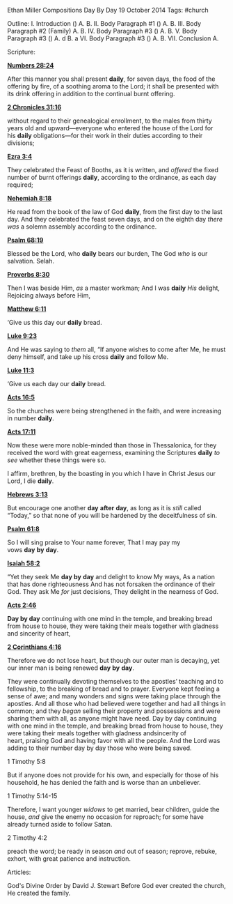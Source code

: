 Ethan Miller
Compositions
Day By Day
19 October 2014
Tags: #church

Outline:
	I. Introduction ()
        A. 
        B. 
	II. Body Paragraph #1 ()
        A. 
        B. 
	III. Body Paragraph #2 (Family)
        A. 
        B. 
	IV. Body Paragraph #3 ()
        A. 
        B. 
	V. Body Paragraph #3 ()
        A. d
        B. a
	VI. Body Paragraph #3 ()
        A. 
        B. 
	VII. Conclusion
	A. 


Scripture:

[**Numbers 28:24**](https://www.biblegateway.com/passage/?search=Numbers+28:24&version=NASB)

After this manner you shall present **daily**, for seven days, the food of the offering by fire, of a soothing aroma to the Lord; it shall be presented with its drink offering in addition to the continual burnt offering.

[**2 Chronicles 31:16**](https://www.biblegateway.com/passage/?search=2%20Chronicles+31:16&version=NASB)

without regard to their genealogical enrollment, to the males from thirty years old and upward—everyone who entered the house of the Lord for his **daily** obligations—for their work in their duties according to their divisions;

[**Ezra 3:4**](https://www.biblegateway.com/passage/?search=Ezra+3:4&version=NASB)

They celebrated the Feast of Booths, as it is written, and _offered_ the fixed number of burnt offerings **daily**, according to the ordinance, as each day required;

[**Nehemiah 8:18**](https://www.biblegateway.com/passage/?search=Nehemiah+8:18&version=NASB)

He read from the book of the law of God **daily**, from the first day to the last day. And they celebrated the feast seven days, and on the eighth day _there was_ a solemn assembly according to the ordinance.

[**Psalm 68:19**](https://www.biblegateway.com/passage/?search=Psalm+68:19&version=NASB)

Blessed be the Lord, who **daily** bears our burden, The God _who_ is our salvation. Selah.

[**Proverbs 8:30**](https://www.biblegateway.com/passage/?search=Proverbs+8:30&version=NASB)

Then I was beside Him, _as_ a master workman; And I was **daily** _His_ delight, Rejoicing always before Him,

[**Matthew 6:11**](https://www.biblegateway.com/passage/?search=Matthew+6:11&version=NASB)

‘Give us this day our **daily** bread.

[**Luke 9:23**](https://www.biblegateway.com/passage/?search=Luke+9:23&version=NASB)

And He was saying to _them_ all, “If anyone wishes to come after Me, he must deny himself, and take up his cross **daily** and follow Me.

[**Luke 11:3**](https://www.biblegateway.com/passage/?search=Luke+11:3&version=NASB)

‘Give us each day our **daily** bread.

[**Acts 16:5**](https://www.biblegateway.com/passage/?search=Acts+16:5&version=NASB)

So the churches were being strengthened in the faith, and were increasing in number **daily**.

[**Acts 17:11**](https://www.biblegateway.com/passage/?search=Acts+17:11&version=NASB)

Now these were more noble-minded than those in Thessalonica, for they received the word with great eagerness, examining the Scriptures **daily** _to see_ whether these things were so.

I affirm, brethren, by the boasting in you which I have in Christ Jesus our Lord, I die **daily**.

[**Hebrews 3:13**](https://www.biblegateway.com/passage/?search=Hebrews+3:13&version=NASB)

But encourage one another **day** **after** **day**, as long as it is _still_ called “Today,” so that none of you will be hardened by the deceitfulness of sin.

[**Psalm 61:8**](https://www.biblegateway.com/passage/?search=Psalm+61:8&version=NASB)

So I will sing praise to Your name forever, That I may pay my vows **day** **by** **day**.

[**Isaiah 58:2**](https://www.biblegateway.com/passage/?search=Isaiah+58:2&version=NASB)

“Yet they seek Me **day** **by** **day** and delight to know My ways, As a nation that has done righteousness And has not forsaken the ordinance of their God. They ask Me _for_ just decisions, They delight in the nearness of God.

[**Acts 2:46**](https://www.biblegateway.com/passage/?search=Acts+2:46&version=NASB)

**Day by day** continuing with one mind in the temple, and breaking bread from house to house, they were taking their meals together with gladness and sincerity of heart,

[**2 Corinthians 4:16**](https://www.biblegateway.com/passage/?search=2%20Corinthians+4:16&version=NASB)

Therefore we do not lose heart, but though our outer man is decaying, yet our inner man is being renewed **day** **by** **day**.

They were continually devoting themselves to the apostles’ teaching and to fellowship, to the breaking of bread and to prayer. Everyone kept feeling a sense of awe; and many wonders and signs were taking place through the apostles. And all those who had believed were together and had all things in common; and they _began_ selling their property and possessions and were sharing them with all, as anyone might have need. Day by day continuing with one mind in the temple, and breaking bread from house to house, they were taking their meals together with gladness andsincerity of heart, praising God and having favor with all the people. And the Lord was adding to their number day by day those who were being saved.

1 Timothy 5:8

But if anyone does not provide for his own, and especially for those of his household, he has denied the faith and is worse than an unbeliever.

1 Timothy 5:14-15

Therefore, I want younger _widows_ to get married, bear children, guide the house, _and_ give the enemy no occasion for reproach; for some have already turned aside to follow Satan.

2 Timothy 4:2

preach the word; be ready in season _and_ out of season; reprove, rebuke, exhort, with great patience and instruction.

Articles:

God's Divine Order
by David J. Stewart
Before God ever created the church, He created the family.